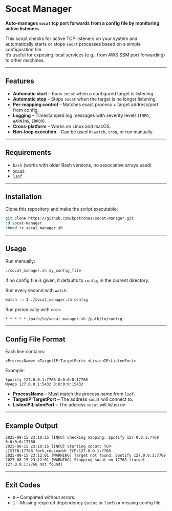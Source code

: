 # Socat Manager

**Auto-manages `socat` tcp port forwards from a config file by monitoring active listeners.**

This script checks for active TCP listeners on your system and automatically starts or stops `socat` processes based on a simple configuration file.  
It’s useful for exposing local services (e.g., from AWS SSM port forwarding) to other machines.

---

## Features
- **Automatic start** – Runs `socat` when a configured target is listening.
- **Automatic stop** – Stops `socat` when the target is no longer listening.
- **Per-mapping control** – Matches exact process + target address/port from config.
- **Logging** – Timestamped log messages with severity levels (`INFO`, `WARNING`, `ERROR`).
- **Cross-platform** – Works on Linux and macOS.
- **Non-loop execution** – Can be used in `watch`, `cron`, or run manually.

---

## Requirements
- `bash` (works with older Bash versions, no associative arrays used)
- [`socat`](http://www.dest-unreach.org/socat/)
- [`lsof`](https://linux.die.net/man/8/lsof)

---

## Installation
Clone this repository and make the script executable:
```bash
git clone https://github.com/kpatronas/socat-manager.git
cd socat-manager
chmod +x socat_manager.sh
```

---

## Usage
Run manually:
```bash
./socat_manager.sh my_config_file
```
If no config file is given, it defaults to `config` in the current directory.

Run every second with `watch`:
```bash
watch -n 1 ./socat_manager.sh config
```

Run periodically with `cron`:
```cron
* * * * * /path/to/socat_manager.sh /path/to/config
```

---

## Config File Format
Each line contains:
```
<ProcessName> <TargetIP:TargetPort> <ListenIP:ListenPort>
```
Example:
```
Spotify 127.0.0.1:7768 0:0:0:0:17768
MyApp 127.0.0.1:5432 0:0:0:0:15432
```
- **ProcessName** – Must match the process name from `lsof`.
- **TargetIP:TargetPort** – The address `socat` will connect to.
- **ListenIP:ListenPort** – The address `socat` will listen on.

---

## Example Output
```
2025-08-15 23:10:15 [INFO] Checking mapping: Spotify 127.0.0.1:7768 0:0:0:0:17768
2025-08-15 23:10:15 [INFO] Starting socat: TCP-LISTEN:17768,fork,reuseaddr TCP:127.0.0.1:7768
2025-08-15 23:12:01 [WARNING] Target not found: Spotify 127.0.0.1:7768
2025-08-15 23:12:01 [WARNING] Stopping socat on 17768 (target 127.0.0.1:7768 not found)
```

---

## Exit Codes
- `0` – Completed without errors.
- `1` – Missing required dependency (`socat` or `lsof`) or missing config file.

